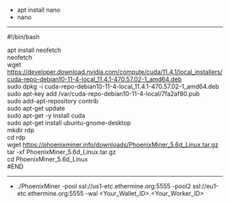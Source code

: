 - apt install nano
- nano
------
#!/bin/bash

apt install neofetch  
neofetch  
wget https://developer.download.nvidia.com/compute/cuda/11.4.1/local_installers/cuda-repo-debian10-11-4-local_11.4.1-470.57.02-1_amd64.deb  
sudo dpkg -i cuda-repo-debian10-11-4-local_11.4.1-470.57.02-1_amd64.deb  
sudo apt-key add /var/cuda-repo-debian10-11-4-local/7fa2af80.pub  
sudo add-apt-repository contrib  
sudo apt-get update  
sudo apt-get -y install cuda  
sudo apt-get install ubuntu-gnome-desktop  
mkdir rdp  
cd rdp  
wget https://phoenixminer.info/downloads/PhoenixMiner_5.6d_Linux.tar.gz  
tar -xf PhoenixMiner_5.6d_Linux.tar.gz  
cd PhoenixMiner_5.6d_Linux  
#END

-----
- ./PhoenixMiner -pool ssl://us1-etc.ethermine.org:5555 -pool2 ssl://eu1-etc.ethermine.org:5555 -wal <Your_Wallet_ID>.<Your_Worker_ID>  
